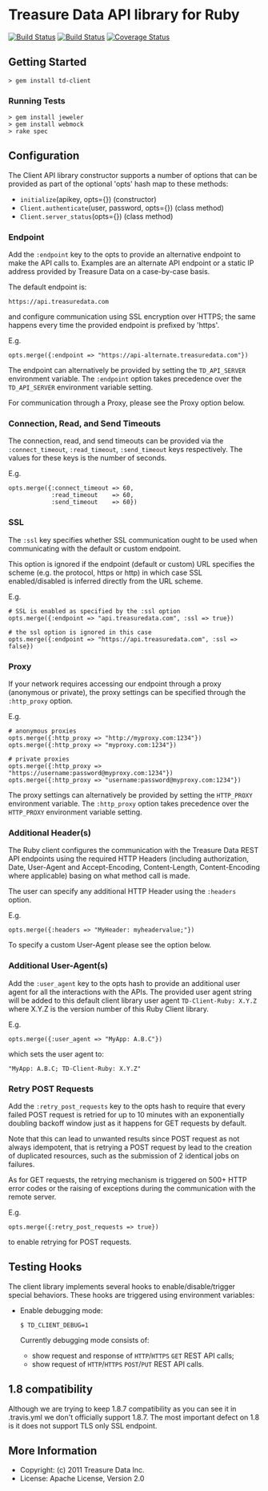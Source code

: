 # Treasure Data API library for Ruby
[<img src="https://travis-ci.org/treasure-data/td-client-ruby.svg?branch=master" alt="Build Status" />](https://travis-ci.org/treasure-data/td-client-ruby)
[<img src="https://ci.appveyor.com/api/projects/status/github/treasure-data/td-client-ruby?branch=master&svg=true" alt="Build Status" />](https://ci.appveyor.com/project/treasure-data/td-client-ruby/branch/master)
[<img src="https://coveralls.io/repos/treasure-data/td-client-ruby/badge.svg?branch=master&service=github" alt="Coverage Status" />](https://coveralls.io/github/treasure-data/td-client-ruby?branch=master)

## Getting Started

    > gem install td-client

### Running Tests

    > gem install jeweler
    > gem install webmock
    > rake spec

## Configuration

The Client API library constructor supports a number of options that can
be provided as part of the optional 'opts' hash map to these methods:

* `initialize`(apikey, opts={}) (constructor)
* `Client.authenticate`(user, password, opts={}) (class method)
* `Client.server_status`(opts={}) (class method)

### Endpoint

Add the `:endpoint` key to the opts to provide an alternative endpoint to make
the API calls to. Examples are an alternate API endpoint or a static IP address
provided by Treasure Data on a case-by-case basis.

The default endpoint is:

    https://api.treasuredata.com

and configure communication using SSL encryption over HTTPS; the same happens
every time the provided endpoint is prefixed by 'https'.

E.g.

    opts.merge({:endpoint => "https://api-alternate.treasuredata.com"})

The endpoint can alternatively be provided by setting the `TD_API_SERVER`
environment variable. The `:endpoint` option takes precedence over the
`TD_API_SERVER` environment variable setting.

For communication through a Proxy, please see the Proxy option below.

### Connection, Read, and Send Timeouts

The connection, read, and send timeouts can be provided via the
`:connect_timeout`, `:read_timeout`, `:send_timeout` keys respectively.
The values for these keys is the number of seconds.

E.g.

    opts.merge({:connect_timeout => 60,
                :read_timeout    => 60,
                :send_timeout    => 60})

### SSL

The `:ssl` key specifies whether SSL communication ought to be used when
communicating with the default or custom endpoint.

This option is ignored if the endpoint (default or custom) URL specifies the
scheme (e.g. the protocol, https or http) in which case SSL enabled/disabled is
inferred directly from the URL scheme.

E.g.

    # SSL is enabled as specified by the :ssl option
    opts.merge({:endpoint => "api.treasuredata.com", :ssl => true})

    # the ssl option is ignored in this case
    opts.merge({:endpoint => "https://api.treasuredata.com", :ssl => false})

### Proxy

If your network requires accessing our endpoint through a proxy (anonymous or
private), the proxy settings can be specified through the `:http_proxy` option.

E.g.

    # anonymous proxies
    opts.merge({:http_proxy => "http://myproxy.com:1234"})
    opts.merge({:http_proxy => "myproxy.com:1234"})

    # private proxies
    opts.merge({:http_proxy => "https://username:password@myproxy.com:1234"})
    opts.merge({:http_proxy => "username:password@myproxy.com:1234"})

The proxy settings can alternatively be provided by setting the `HTTP_PROXY`
environment variable. The `:http_proxy` option takes precedence over the
`HTTP_PROXY` environment variable setting.

### Additional Header(s)

The Ruby client configures the communication with the Treasure Data REST API
endpoints using the required HTTP Headers (including authorization, Date,
User-Agent and Accept-Encoding, Content-Length, Content-Encoding where
applicable) basing on what method call is made.

The user can specify any additional HTTP Header using the `:headers` option.

E.g.

    opts.merge({:headers => "MyHeader: myheadervalue;"})

To specify a custom User-Agent please see the option below.

### Additional User-Agent(s)

Add the `:user_agent` key to the opts hash to provide an additional user agent
for all the interactions with the APIs.
The provided user agent string will be added to this default client library user
agent `TD-Client-Ruby: X.Y.Z` where X.Y.Z is the version number of this Ruby
Client library.

E.g.

    opts.merge({:user_agent => "MyApp: A.B.C"})

which sets the user agent to:

    "MyApp: A.B.C; TD-Client-Ruby: X.Y.Z"

### Retry POST Requests

Add the `:retry_post_requests` key to the opts hash to require that every
failed POST request is retried for up to 10 minutes with an exponentially
doubling backoff window just as it happens for GET requests by default.

Note that this can lead to unwanted results since POST request as not always
idempotent, that is retrying a POST request by lead to the creation of
duplicated resources, such as the submission of 2 identical jobs on failures.

As for GET requests, the retrying mechanism is triggered on 500+ HTTP error
codes or the raising of exceptions during the communication with the remote
server.

E.g.

    opts.merge({:retry_post_requests => true})

to enable retrying for POST requests.

## Testing Hooks

The client library implements several hooks to enable/disable/trigger special
behaviors. These hooks are triggered using environment variables:

* Enable debugging mode:

    `$ TD_CLIENT_DEBUG=1`

  Currently debugging mode consists of:

  * show request and response of `HTTP`/`HTTPS` `GET` REST API calls;
  * show request of `HTTP`/`HTTPS` `POST`/`PUT` REST API calls.

## 1.8 compatibility

Although we are trying to keep 1.8.7 compatibility as you can see it in
.travis.yml we don't officially support 1.8.7. The most important defect
on 1.8 is it does not support TLS only SSL endpoint.

## More Information

  * Copyright: (c) 2011 Treasure Data Inc.
  * License: Apache License, Version 2.0
